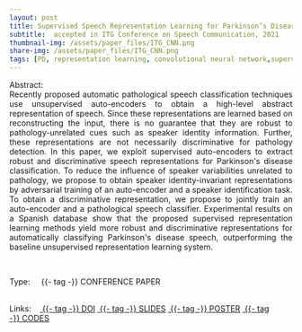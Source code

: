 ```yaml
---
layout: post
title: Supervised Speech Representation Learning for Parkinson’s Disease Classification 
subtitle:  accepted in ITG Conference on Speech Communication, 2021
thumbnail-img: /assets/paper_files/ITG_CNN.png
share-img: /assets/paper_files/ITG_CNN.png
tags: [PD, representation learning, convolutional neural network,supervised auto-encoders]
---
```


<p align="justify">
Abstract:<br />
Recently proposed automatic pathological speech classification techniques use unsupervised auto-encoders to obtain a high-level abstract representation of speech.
Since these representations are learned based on reconstructing the input, there is no guarantee that they are robust to pathology-unrelated cues such as speaker identity information.
Further, these representations are not necessarily discriminative for pathology detection.  
In this paper, we exploit supervised auto-encoders to extract robust and discriminative speech representations for Parkinson's disease classification.
To reduce the influence of speaker variabilities unrelated to pathology, we propose to obtain speaker identity-invariant representations by adversarial training of an auto-encoder and a speaker identification task.
To obtain a discriminative representation, we propose to jointly train an auto-encoder and a pathological speech classifier.
Experimental results on a Spanish database show that the proposed supervised representation learning methods yield more robust and discriminative representations for automatically classifying Parkinson's disease speech, outperforming the baseline unsupervised representation learning system.
</p>

<br />


<span>Type:&nbsp;&nbsp;&nbsp;</span>
<a class="btn btn-outline-success"><i class="fas fa-book-open" aria-hidden="true"></i>&nbsp;{{- tag -}}&nbsp;CONFERENCE PAPER</a>
<br />
<br />

<span>Links:&nbsp;&nbsp;&nbsp;</span>
<a href="https://arxiv.org/abs/2106.00531" class="btn btn-outline-success"><i class="fas fa-link" aria-hidden="true"></i>&nbsp;{{- tag -}}&nbsp;DOI</a>
<a href="https://github.com/PJanbakhshi/Pjanbakhshi.github.io/blob/master/docs/ITG_2021.pdf" class="btn btn-outline-success"><i class="far fa-file-pdf" aria-hidden="true"></i>&nbsp;{{- tag -}}&nbsp;SLIDES</a>
<a href="" class="btn btn-outline-success"><i class="far fa-file-pdf" aria-hidden="true"></i>&nbsp;{{- tag -}}&nbsp;POSTER</a>
<a href="https://github.com/idiap/pddetection-reps-learning" class="btn btn-outline-success"><i class="fas fa-code" aria-hidden="true"></i>&nbsp;{{- tag -}}&nbsp;CODES</a>
<!--
<a href="https://ieeexplore.ieee.org/abstract/document/9054765" class="btn btn-outline-success"><i class="fas fa-link" aria-hidden="true"></i>&nbsp;{{- tag -}}&nbsp;DOI</a>
<a href="https://github.com/PJanbakhshi/Pjanbakhshi.github.io/blob/master/docs/PESTO-S_slides.pdf" class="btn btn-outline-success"><i class="far fa-file-pdf" aria-hidden="true"></i>&nbsp;{{- tag -}}&nbsp;SLIDES</a> 
-->



